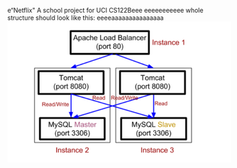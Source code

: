 e“Netflix"
A school project for UCI CS122Beee
eeeeeeeeeee
whole structure should look like this:
eeeeaaaaaaaaaaaaaaa
![image](https://github.com/cxk123/-Netflix-CS122B/blob/master/images/struture.PNG)
